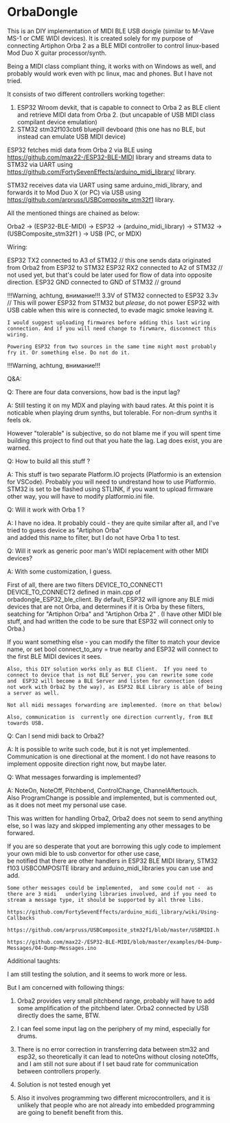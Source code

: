 # OrbaDongle


This is an DIY  implementation of  MIDI BLE  USB dongle  (similar to M-Vave MS-1 or CME WIDI devices).
It is created solely for my purpose of connecting Artiphon Orba 2 as a BLE MIDI controller to control linux-based Mod Duo X guitar processor/synth.

Being a MIDI class compliant thing, it  works with on Windows as well, and probably would work even with pc linux, mac and phones. But I have not tried.

It consists of two different controllers working together:

1) ESP32 Wroom devkit, that is capable to connect to Orba 2 as BLE client and retrieve MIDI data from Orba 2. (but uncapable of USB MIDI class compilant device emulation)
2) STM32 stm32f103cbt6 bluepill devboard  (this one has no BLE, but instead can emulate USB MIDI device)



ESP32 fetches midi data from Orba 2 via BLE using https://github.com/max22-/ESP32-BLE-MIDI library and streams data to STM32 via UART using https://github.com/FortySevenEffects/arduino_midi_library/ library.


STM32 receives data via UART using same arduino_midi_library, and forwards it to Mod Duo X (or PC)  via USB using  https://github.com/arpruss/USBComposite_stm32f1 library.


All the mentioned things are chained as below:



Orba2 -> (ESP32-BLE-MIDI) -> ESP32 -> (arduino_midi_library) -> STM32 -> (USBComposite_stm32f1 ) ->  USB (PC, or MDX)



Wiring:

ESP32 TX2 connected to A3 of STM32    // this one  sends data originated from Orba2  from ESP32 to STM32
ESP32 RX2 connected to A2 of STM32    // not used yet, but that's could be later used for flow of data into opposite direction.
ESP32 GND connected to GND of STM32   // ground

!!!Warning, achtung, внимание!!! 
	3.3V of STM32 connected to ESP32 3.3v   // This will power ESP32 from STM32 but *please*, do not power ESP32 with USB cable when this wire is connected, 
	to evade magic smoke leaving it.

	I would suggest uploading firmwares before adding this last wiring connection. And if you will need change to firwmare, disconnect this wiring.  

	Powering ESP32 from two sources in the same time might most probably fry it. Or something else. Do not do it.  
	
!!!Warning, achtung, внимание!!! 


Q&A:

Q: There are four data conversions, how bad is the input lag?

A: Still testing it on my MDX and playing with baud rates. At this point it is noticable when playing drum synths, but tolerable. 
For non-drum synths it feels ok.

However "tolerable" is subjective, so do not blame me if you will spent time building this project to find out that you hate the lag.
Lag does exist, you are warned.


Q: How to build all this stuff ?

A: This stuff is two separate Platform.IO projects (Platformio is an extension for VSCode). Probably you will need to undrestand how to use Platformio.
   STM32 is set to be flashed using STLINK, if you want to upload firmware other way, you will have to modify platformio.ini file.

Q: Will it work with Orba 1 ?

A: I have no idea. It probably could - they are quite similar after all, and I've tried to guess device as "Artiphon Orba"  
and added this name to filter, but I do not have Orba  1 to test.

Q: Will it work as generic poor man's WIDI replacement with other MIDI devices?

A: With some customization, I guess. 

   First of all, there are two filters DEVICE_TO_CONNECT1 DEVICE_TO_CONNECT2 defined in main.cpp of orbadongle_ESP32_ble_client.
   By default, ESP32 will ignore any BLE midi devices that are not Orba, and determines if it is Orba by these filters, seatching for "Artiphon Orba"  and "Artiphon Orba 2" .
   (I have other MIDI ble stuff, and had written the code to be sure that ESP32 will connect only to Orba.)
   
   If you want something else - you can modify the filter to match your device name, or set  bool connect_to_any = true  nearby and ESP32 will connect to the first BLE MIDI devices it sees.
   
    Also, this DIY solution works only as BLE Client.  If you need to connect to device that is not BLE Server, you can rewrite some code and  ESP32 will become a BLE Server and listen for connection (does not work with Orba2 by the way), as ESP32 BLE Library is able of being a server as well.
	
	Not all midi messages forwarding are implemented. (more on that below)
	
	Also, communication is  currently one direction currently, from BLE towards USB.
	

Q: Can I send midi back to Orba2? 

A: It is possible to write such code, but it is not yet implemented. Communication is one directional at the moment. I do not have reasons to implement opposite direction right now, but maybe later.
   
   
Q: What messages forwarding is implemented?

A: NoteOn, NoteOff, Pitchbend, ControlChange, ChannelAftertouch.  
   Also ProgramChange is possible and implemented, but is commented out, as it does not meet my personal use case.
   
   This was written for handling Orba2, Orba2 does not seem to send anything else, so I was lazy and skipped implementing any other messages to be forwared.
   
   If you  are so desperate that yout are borrowing this ugly code to implement your own midi ble to usb convertor for other use case,    
    be notified that there are other handlers in  ESP32 BLE MIDI library, STM32 f103 USBCOMPOSITE library and arduino_midi_libraries you can use and add.
	
    Some other messages could be implemented,  and some could not -  as there are 3 midi   underlying libraries involved, and if you need to stream a message type, it should be supported by all three libs.

    https://github.com/FortySevenEffects/arduino_midi_library/wiki/Using-Callbacks

    https://github.com/arpruss/USBComposite_stm32f1/blob/master/USBMIDI.h

    https://github.com/max22-/ESP32-BLE-MIDI/blob/master/examples/04-Dump-Messages/04-Dump-Messages.ino




Additional taughts:


I am still testing the solution, and it seems to work more or less.

But I am concerned with following things:


1) Orba2 provides very small pitchbend range, probably will have to add some amplification of the pitchbend later. Orba2 connected by USB directly does the same, BTW.

2) I can feel some input lag on the periphery of my mind, especially for drums. 

3)  There is no error correction in transferring data between stm32 and esp32, so theoretically it can lead to noteOns without closing noteOffs, 
 and I am still not sure about if  I set baud rate for communication between controllers properly.

4) Solution is not tested enough yet

5) Also it involves programming two different microcontrollers, and it is unlikely that people who are not already into embedded programming are going to benefit benefit from this.

 